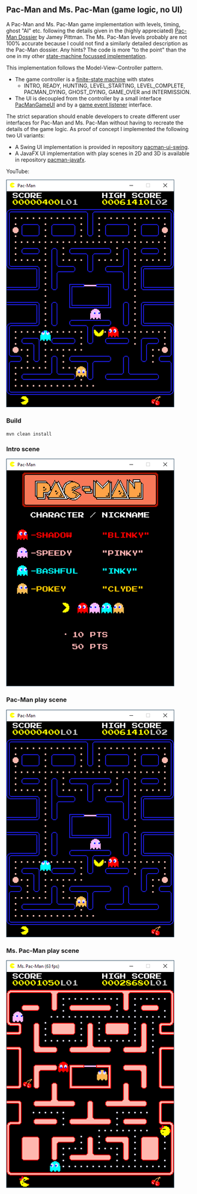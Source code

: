 ## Pac-Man and Ms. Pac-Man (game logic,  no UI)

A Pac-Man and Ms. Pac-Man game implementation with levels, timing, ghost "AI" etc. following the details given in the (highly appreciated) [Pac-Man Dossier](https://pacman.holenet.info) by Jamey Pittman. The Ms. Pac-Man levels probably are not 100% accurate because I could not find a similarly detailed description as the Pac-Man dossier. Any hints? The code is more "to the point" than the one in my other [state-machine focussed implementation](https://github.com/armin-reichert/pacman).

This implementation follows the Model-View-Controller pattern.
- The game controller is a [finite-state machine](pacman-core/src/main/java/de/amr/games/pacman/lib/FiniteStateMachine.java) with states
  -  INTRO, READY, HUNTING, LEVEL_STARTING, LEVEL_COMPLETE, PACMAN_DYING, GHOST_DYING, GAME_OVER and INTERMISSION. 
- The UI is decoupled from the controller by a small interface [PacManGameUI](pacman-core/src/main/java/de/amr/games/pacman/ui/PacManGameUI.java) and by a [game event listener](pacman-core/src/main/java/de/amr/games/pacman/controller/event/PacManGameEventListener.java) interface.

The strict separation should enable developers to create different user interfaces for Pac-Man and Ms. Pac-Man without having to recreate the details of the game logic. As proof of concept I implemented the following two UI variants: 
- A Swing UI implementation is provided in repository [pacman-ui-swing](https://github.com/armin-reichert/pacman-ui-swing).
- A JavaFX UI implementation with play scenes in 2D and 3D is available in repository [pacman-javafx](https://github.com/armin-reichert/pacman-javafx).

YouTube:

[![YouTube video](pacman-core/doc/playing.png)](https://youtu.be/q5biOTj9GIU)

### Build
`mvn clean install`

### Intro scene
<img src="pacman-core/doc/intro.png">

### Pac-Man play scene
<img src="pacman-core/doc/playing.png">

### Ms. Pac-Man play scene
<img src="pacman-core/doc/mspacman_playing.png">
